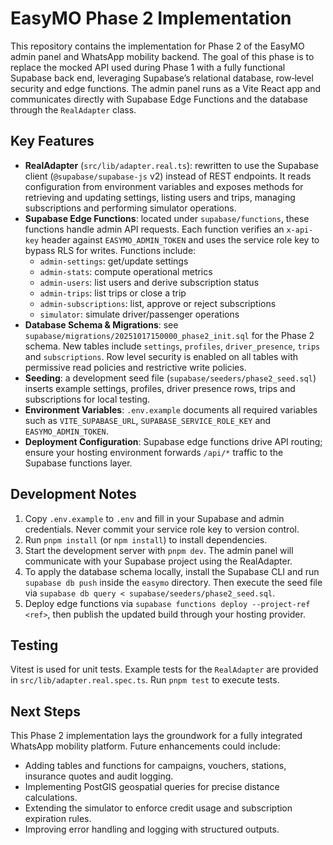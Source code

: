# EasyMO Phase 2 Implementation

This repository contains the implementation for Phase 2 of the EasyMO admin panel
and WhatsApp mobility backend.  The goal of this phase is to replace the
mocked API used during Phase 1 with a fully functional Supabase back end,
leveraging Supabase’s relational database, row‑level security and edge
functions.  The admin panel runs as a Vite React app and communicates
directly with Supabase Edge Functions and the database through the
`RealAdapter` class.

## Key Features

- **RealAdapter** (`src/lib/adapter.real.ts`): rewritten to use the Supabase
  client (`@supabase/supabase-js` v2) instead of REST endpoints.  It reads
  configuration from environment variables and exposes methods for
  retrieving and updating settings, listing users and trips, managing
  subscriptions and performing simulator operations.
- **Supabase Edge Functions**: located under `supabase/functions`, these
  functions handle admin API requests.  Each function verifies an
  `x-api-key` header against `EASYMO_ADMIN_TOKEN` and uses the service
  role key to bypass RLS for writes.  Functions include:
  - `admin-settings`: get/update settings
  - `admin-stats`: compute operational metrics
  - `admin-users`: list users and derive subscription status
  - `admin-trips`: list trips or close a trip
  - `admin-subscriptions`: list, approve or reject subscriptions
  - `simulator`: simulate driver/passenger operations
- **Database Schema & Migrations**: see
  `supabase/migrations/20251017150000_phase2_init.sql` for the Phase 2
  schema.  New tables include `settings`, `profiles`, `driver_presence`,
  `trips` and `subscriptions`.  Row level security is enabled on all
  tables with permissive read policies and restrictive write policies.
- **Seeding**: a development seed file (`supabase/seeders/phase2_seed.sql`)
  inserts example settings, profiles, driver presence rows, trips and
  subscriptions for local testing.
- **Environment Variables**: `.env.example` documents all required
  variables such as `VITE_SUPABASE_URL`, `SUPABASE_SERVICE_ROLE_KEY` and
  `EASYMO_ADMIN_TOKEN`.
- **Deployment Configuration**: Supabase edge functions drive API routing;
  ensure your hosting environment forwards `/api/*` traffic to the Supabase
  functions layer.

## Development Notes

1. Copy `.env.example` to `.env` and fill in your Supabase and admin
   credentials.  Never commit your service role key to version control.
2. Run `pnpm install` (or `npm install`) to install dependencies.
3. Start the development server with `pnpm dev`.  The admin panel will
   communicate with your Supabase project using the RealAdapter.
4. To apply the database schema locally, install the Supabase CLI and run
   `supabase db push` inside the `easymo` directory.  Then execute the
   seed file via `supabase db query < supabase/seeders/phase2_seed.sql`.
5. Deploy edge functions via `supabase functions deploy --project-ref <ref>`,
   then publish the updated build through your hosting provider.

## Testing

Vitest is used for unit tests.  Example tests for the `RealAdapter` are
provided in `src/lib/adapter.real.spec.ts`.  Run `pnpm test` to execute
tests.

## Next Steps

This Phase 2 implementation lays the groundwork for a fully integrated
WhatsApp mobility platform.  Future enhancements could include:

- Adding tables and functions for campaigns, vouchers, stations,
  insurance quotes and audit logging.
- Implementing PostGIS geospatial queries for precise distance calculations.
- Extending the simulator to enforce credit usage and subscription
  expiration rules.
- Improving error handling and logging with structured outputs.